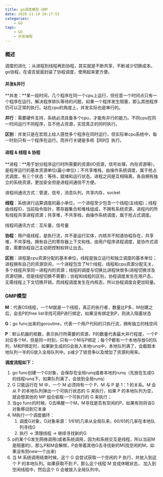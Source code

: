 ```yaml
---
title: go调度模型-GMP
date: 2020-11-19 20:17:53
categories:
    - GO
tags:
    - GO
    - 并发编程
---
```


### 概述

调度的进化 ：从进程到线程再到协程，其实就是不断共享，不断减少切换成本。go协程，在语言层面封装了协程调度，使用起来更方便。

<!-- more -->

#### **并发**&并行

**并发：**某一段时间，几个程序在同一个cpu上运行，但任意一个时间点只有一个程序在运行。解决程序排队等待的问题，如果一个程序发生阻塞，那么其他程序仍可以正常的执行。站在cpu的角度上，并发实际也是串行的。

**并行**：需要硬件支持，系统必须具备多个cpu，才能有并行的能力。不同cpu在同一时间运行不同程序，互不抢占资源，实现真正的同时执行。

**区别**：并发只是在宏观上给人感觉多个程序在同时运行，但实际单cpu系统中，每一时刻只有一个程序在运行。而并行关键是多核【同时】执行。

#### **进程** & 线程 & 协程

**进程：**用于划分程序运行时所需要的资源(IO资源，信号处理，内存资源等)，是程序运行的基本资源单位(最小单位)；不共享堆栈，由操作系统调度，属于抢占式调度，有三个状态：等待，就绪和运行状态。进程之间是互相隔离，各自拥有独立的系统资源，更加安全但是进程间通信不方便。

进程间通讯方式：管道，信号，消息队列，共享内存，socket

**线程**：系统进行运算调度的最小单位，一个进程至少包含一个线程(主线程)；线程由线程ID，当前指令指针，寄存器集合和堆栈组成，不拥有系统资源，进程内的所有线程共享进程资源；共享堆，不共享栈，由操作系统调度，属于抢占式调度。

线程间通讯方式：互斥量，信号量

**协程**：用户级线程，是执行流，并不是运行实体，内核并不知道协程存在，共享堆，不共享栈，拥有自己的寄存器上下文和栈，由用户程序进程调度，是协作式调度，需要协程自己主动把控制权转让出去。

**区别**：进程是cpu资源分配的基本单位，线程是独立运行和独立调度的基本单位；进程拥有自己的资源空间，一个进程包含了N个线程，线程和cpu资源分配无关，多个线程共享同一进程内的资源；线程的调度与切换比进程快很多(进程切换涉及资源切换，但是线程切换不需要)；协程和线程的区别，协程调度发生在用户态，无需线程上下文切换开销，而线程调度发生在内核态，所以协程调度会更加轻量。

### GMP模型

**M**：代表OS线程，一个M就是一个线程，真正的执行者，数量比P多，M创建之后，会去P的free list寻找可用P进行绑定，如果没有绑定到P，则进入阻塞状态

**G**：go func出来的goroutine，代表一个用户代码的只执行流，拥有独立的栈空间

**P**：默认机器的核数，表示执行所需要的资源，P的数量代表最大并行程度，一个P对应多个M，但是同一时刻，只有一个M与P绑定；每个P都有一个本地存放G的队列，M和P绑定时，如果新生成的G会放入本地runq中，本地队列满了，会截取本地队列一半的G放入全局队列中。p减少了锁竞争以及增加了资源利用率。

**调度流程如下：**

1. go func创建一个G对象，会保存在全局runq或者本地的runq（先放在生成G的线程runq下，如果队列满了，会放到全局runq）
2. G 只能运行在 M 中，一个 M 必须持有一个 P，M 与 P 是 1：1 的关系。M 会从 P 的本地队列弹出一个可执行状态的 G 来执行，如果 P 的本地队列为空，就会想其他的 MP 组合偷取一个可执行的 G 来执行；
3. 当go func的时候，G去唤醒一个M，M寻找是否有空闲的P，如果有则将该G对象移动到它本身
4. M执行一个调度循环：
   1. 调度G对象，G对象来源：1/61的几率从全局队来，60/61的几率在本地队列寻找G
   2. 执行 -> 清理线程 -> 继续寻找新的G
5. p的某个G发生网络调用(或者系统调用，因为和系统交互是线程，所以当前M是阻塞的)，那么P和M会解绑，P会带着其他G去寻找新的M(找空闲的M，如果没有则new一个出来)
6. 当 M 系统调用结束时候，这个 G 会尝试获取一个空闲的 P 执行，并放入到这个 P 的本地队列。如果获取不到 P，那么这个线程 M 变成休眠状态， 加入到空闲线程中，然后这个 G 会被放入全局队列中。
